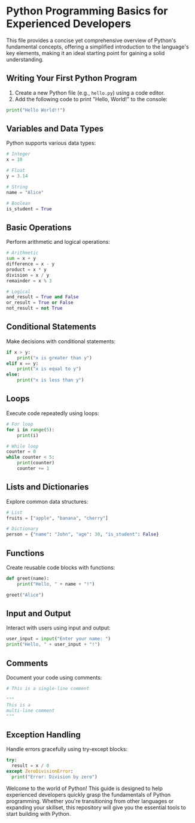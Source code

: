 # Python Programming Basics for Experienced Developers

This file provides a concise yet comprehensive overview of Python's fundamental concepts, offering a simplified introduction to the language's key elements, making it an ideal starting point for gaining a solid understanding.

## Writing Your First Python Program

1. Create a new Python file (e.g., `hello.py`) using a code editor.
2. Add the following code to print "Hello, World!" to the console:

```python
print("Hello World!!")
```

## Variables and Data Types

Python supports various data types:

```python
# Integer
x = 10

# Float
y = 3.14

# String
name = "Alice"

# Boolean
is_student = True
```

## Basic Operations

Perform arithmetic and logical operations:

```python
# Arithmetic
sum = x + y
difference = x - y
product = x * y
division = x / y
remainder = x % 3

# Logical
and_result = True and False
or_result = True or False
not_result = not True
```

## Conditional Statements

Make decisions with conditional statements:

```python
if x > y:
    print("x is greater than y")
elif x == y:
    print("x is equal to y")
else:
    print("x is less than y")
```

## Loops

Execute code repeatedly using loops:

```python
# For loop
for i in range(5):
    print(i)

# While loop
counter = 0
while counter < 5:
    print(counter)
    counter += 1
```

## Lists and Dictionaries

Explore common data structures:

```python
# List
fruits = ["apple", "banana", "cherry"]

# Dictionary
person = {"name": "John", "age": 30, "is_student": False}
```

## Functions

Create reusable code blocks with functions:

```python
def greet(name):
    print("Hello, " + name + "!")

greet("Alice")
```

## Input and Output

Interact with users using input and output:

```python
user_input = input("Enter your name: ")
print("Hello, " + user_input + "!")
```

## Comments

Document your code using comments:

```python
# This is a single-line comment

"""
This is a
multi-line comment
"""
```

## Exception Handling

Handle errors gracefully using try-except blocks:

```python
try:
  result = x / 0
except ZeroDivisionError:
  print("Error: Division by zero")
```

Welcome to the world of Python! This guide is designed to help experienced developers quickly grasp the fundamentals of Python programming. Whether you're transitioning from other languages or expanding your skillset, this repository will give you the essential tools to start building with Python.
```
